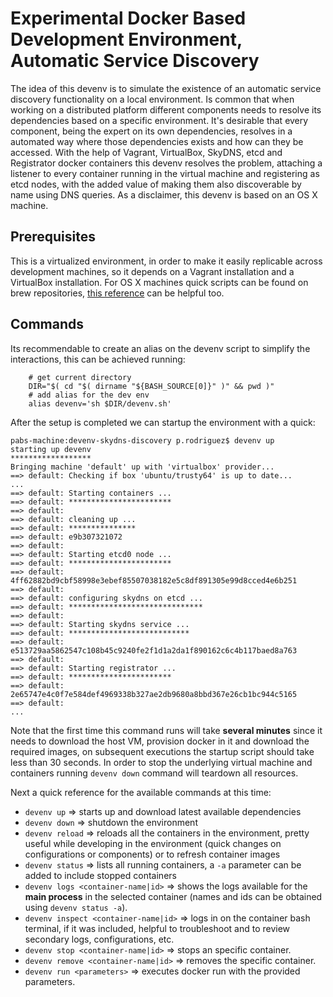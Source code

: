 # Experimental Docker Based Development Environment, Automatic Service Discovery

The idea of this devenv is to simulate the existence of an automatic service discovery functionality on a local environment. Is common that when working on a distributed platform different components needs to resolve its dependencies based on a specific environment. It's desirable that every component, being the expert on its own dependencies, resolves in a automated way where those dependencies exists and how can they be accessed. With the help of Vagrant, VirtualBox, SkyDNS, etcd and Registrator docker containers this devenv resolves the problem, attaching a listener to every container running in the virtual machine and registering as etcd nodes, with the added value of making them also discoverable by name using DNS queries. As a disclaimer, this devenv is based on an OS X machine. 

## Prerequisites
This is a virtualized environment, in order to make it easily replicable across development machines, so it depends on a Vagrant installation and a VirtualBox installation. For OS X machines quick scripts can be found on brew repositories, [this reference](http://sourabhbajaj.com/mac-setup/Vagrant/README.html) can be helpful too.

## Commands
Its recommendable to create an alias on the devenv script to simplify the interactions, this can be achieved running: 
```
	# get current directory
	DIR="$( cd "$( dirname "${BASH_SOURCE[0]}" )" && pwd )"
	# add alias for the dev env
	alias devenv='sh $DIR/devenv.sh'
```
After the setup is completed we can startup the environment with a quick: 
```
pabs-machine:devenv-skydns-discovery p.rodriguez$ devenv up
starting up devenv
******************
Bringing machine 'default' up with 'virtualbox' provider...
==> default: Checking if box 'ubuntu/trusty64' is up to date...
...
==> default: Starting containers ...
==> default: ***********************
==> default:  
==> default: cleaning up ...
==> default: ***************
==> default: e9b307321072
==> default:  
==> default: Starting etcd0 node ...
==> default: ***********************
==> default: 4ff62882bd9cbf58998e3ebef85507038182e5c8df891305e99d8cced4e6b251
==> default:  
==> default: configuring skydns on etcd ...
==> default: ******************************
==> default:  
==> default: Starting skydns service ...
==> default: ***************************
==> default: e513729aa5862547c108b45c9240fe2f1d1a2da1f890162c6c4b117baed8a763
==> default:  
==> default: Starting registrator ...
==> default: ***********************
==> default: 2e65747e4c0f7e584def4969338b327ae2db9680a8bbd367e26cb1bc944c5165
==> default:  
...
```
Note that the first time this command runs will take **several minutes** since it needs to download the host VM, provision docker in it and download the required images, on subsequent executions the startup script should take less than 30 seconds. In order to stop the underlying virtual machine and containers running `devenv down` command will teardown all resources. 

Next a quick reference for the available commands at this time: 
 - `devenv up` => starts up and download latest available dependencies 
 - `devenv down` => shutdown the environment
 - `devenv reload` => reloads all the containers in the environment, pretty useful while developing in the environment (quick changes on configurations or components) or to refresh container images
 - `devenv status` => lists all running containers, a `-a` parameter can be added to include stopped containers
 - `devenv logs <container-name|id>` => shows the logs available for the **main process** in the selected container (names and ids can be obtained using `devenv status -a`).
 - `devenv inspect <container-name|id>` => logs in on the container bash terminal, if it was included, helpful to troubleshoot and to review secondary logs, configurations, etc.
 - `devenv stop <container-name|id>` => stops an specific container.
 - `devenv remove <container-name|id>` => removes the specific container.
 - `devenv run <parameters>` => executes docker run with the provided parameters.



